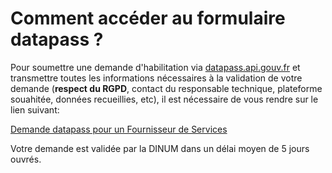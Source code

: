 # Comment accéder au formulaire datapass ?

Pour soumettre une demande d'habilitation via [datapass.api.gouv.fr](https://datapass.api.gouv.fr/) et transmettre toutes les informations nécessaires à la validation de votre demande (**respect du RGPD**, contact du responsable technique, plateforme souahitée, données recueillies, etc), il est nécessaire de vous rendre sur le lien suivant: 

[Demande datapass pour un Fournisseur de Services](https://datapass.api.gouv.fr/agent-connect-fs)

Votre demande est validée par la DINUM dans un délai moyen de 5 jours ouvrés.
